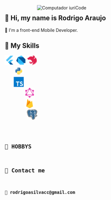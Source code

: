 <img src="https://raw.githubusercontent.com/MicaelliMedeiros/micaellimedeiros/master/image/computer-illustration.png" min-width="400px" max-width="400px" width="400px" align="right" alt="Computador iuriCode">

<h2 align="left">💜 Hi, my name is <strong>Rodrigo Araujo</strong></h2>
🔭 I'm a front-end Mobile Developer.

## 🚀 My Skills

<p align="left">
    <code><img height="32" src="https://raw.githubusercontent.com/github/explore/cebd63002168a05a6a642f309227eefeccd92950/topics/flutter/flutter.png" alt="flutter"/></code>
    <code><img height="32" src="https://raw.githubusercontent.com/github/explore/80688e429a7d4ef2fca1e82350fe8e3517d3494d/topics/dart/dart.png" alt="Flutter"/></code>
    <code><img height="32" src="https://raw.githubusercontent.com/github/explore/37c71fdca4e12086faf8c7009793d2eb588c914e/topics/nestjs/nestjs.png" alt="NestJs"/>
    <code><img height="32" src="https://raw.githubusercontent.com/github/explore/80688e429a7d4ef2fca1e82350fe8e3517d3494d/topics/python/python.png" alt="python"/></code>
    <code><img height="32" src="https://raw.githubusercontent.com/github/explore/80688e429a7d4ef2fca1e82350fe8e3517d3494d/topics/typescript/typescript.png" alt="TypeScript"/></code>
         <code><img height="32" src="https://raw.githubusercontent.com/github/explore/5c058a388828bb5fde0bcafd4bc867b5bb3f26f3/topics/graphql/graphql.png" alt="GraphQl"/></code>
         <code><img height="32" src="https://raw.githubusercontent.com/github/explore/80688e429a7d4ef2fca1e82350fe8e3517d3494d/topics/firebase/firebase.png" alt="Firebase"/></code>
          <code><img height="32" src="https://raw.githubusercontent.com/github/explore/80688e429a7d4ef2fca1e82350fe8e3517d3494d/topics/postgresql/postgresql.png" alt="postgresql"/></code>
</p>
    
    
## 🚀 HOBBYS
    
    

<h2 align="left">🌟 Contact me</h2>
<h3 align="left">📧 rodrigoasilvacc@gmail.com</h3>




